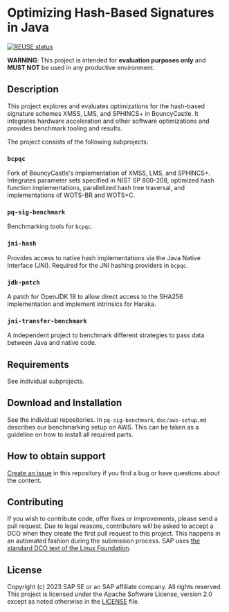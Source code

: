 # Optimizing Hash-Based Signatures in Java

[![REUSE status](https://api.reuse.software/badge/github.com/SAP-samples/optimizing-hash-based-signatures-java)](https://api.reuse.software/info/github.com/SAP-samples/optimizing-hash-based-signatures-java)

**WARNING**: This project is intended for **evaluation purposes only** and **MUST NOT** be used in any productive environment.

## Description

This project explores and evaluates optimizations for the hash-based signature schemes XMSS, LMS, and SPHINCS+ in BouncyCastle. It integrates hardware acceleration and other software optimizations and provides benchmark tooling and results.

The project consists of the following subprojects:

### ``bcpqc``

Fork of BouncyCastle's implementation of XMSS, LMS, and SPHINCS+. Integrates parameter sets specified in NIST SP 800-208, optimized hash function implementations, parallelized hash tree traversal, and implementations of WOTS-BR and WOTS+C.

### ``pq-sig-benchmark``

Benchmarking tools for ``bcpqc``.

### ``jni-hash``

Provides access to native hash implementations via the Java Native Interface (JNI). Required for the JNI hashing providers in ``bcpqc``.

### ``jdk-patch``

A patch for OpenJDK 18 to allow direct access to the SHA256 implementation and implement intrinsics for Haraka.

### ``jni-transfer-benchmark``

A independent project to benchmark different strategies to pass data between Java and native code.

## Requirements

See individual subprojects.

## Download and Installation

See the individual repositories. In ``pq-sig-benchmark``, ``doc/aws-setup.md`` describes our benchmarking setup on AWS. This can be taken as a guideline on how to install all required parts.

## How to obtain support
[Create an issue](https://github.com/SAP-samples/<repository-name>/issues) in this repository if you find a bug or have questions about the content.
 
## Contributing
If you wish to contribute code, offer fixes or improvements, please send a pull request. Due to legal reasons, contributors will be asked to accept a DCO when they create the first pull request to this project. This happens in an automated fashion during the submission process. SAP uses [the standard DCO text of the Linux Foundation](https://developercertificate.org/).

## License
Copyright (c) 2023 SAP SE or an SAP affiliate company. All rights reserved. This project is licensed under the Apache Software License, version 2.0 except as noted otherwise in the [LICENSE](LICENSE) file.

